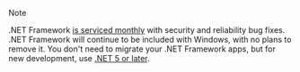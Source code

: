 > [!NOTE]
> .NET Framework [is serviced monthly](https://devblogs.microsoft.com/dotnet/category/net-framework/) with security and reliability bug fixes. .NET Framework will continue to be included with Windows, with no plans to remove it. You don't need to migrate your .NET Framework apps, but for new development, use [.NET 5 or later](~/docs/core/introduction.md).
